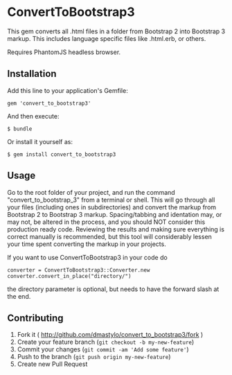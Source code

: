 # ConvertToBootstrap3

This gem converts all .html files in a folder from Bootstrap 2 into Bootstrap 3 markup. This includes
language specific files like .html.erb, or others.

Requires PhantomJS headless browser.

## Installation

Add this line to your application's Gemfile:

```
gem 'convert_to_bootstrap3'
```

And then execute:

```
$ bundle
```

Or install it yourself as:

```
$ gem install convert_to_bootstrap3
```

## Usage

Go to the root folder of your project, and run the command "convert_to_bootstrap_3" from a terminal or shell.
This will go through all your files (including ones in subdirectories) and convert the markup from
Bootstrap 2 to Bootstrap 3 markup. Spacing/tabbing and identation may, or may not, be
altered in the process, and you should NOT consider this production ready code. Reviewing the
results and making sure everything is correct manually is recommended, but this tool will
considerably lessen your time spent converting the markup in your projects.

If you want to use ConvertToBootstrap3 in your code do

```
converter = ConvertToBootstrap3::Converter.new
converter.convert_in_place("directory/")
```

the directory parameter is optional, but needs to have the forward slash at the end.

## Contributing

1. Fork it ( http://github.com/dmastylo/convert_to_bootstrap3/fork )
2. Create your feature branch (`git checkout -b my-new-feature`)
3. Commit your changes (`git commit -am 'Add some feature'`)
4. Push to the branch (`git push origin my-new-feature`)
5. Create new Pull Request
